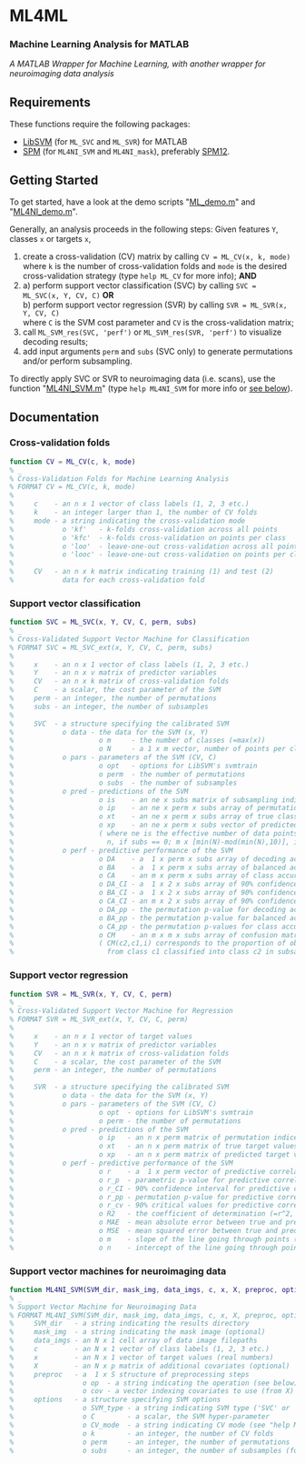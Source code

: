 # ML4ML

### Machine Learning Analysis for MATLAB

_A MATLAB Wrapper for Machine Learning, with another wrapper for neuroimaging data analysis_


## Requirements

These functions require the following packages:

* [LibSVM](https://www.csie.ntu.edu.tw/~cjlin/libsvm/) (for `ML_SVC` and `ML_SVR`) for MATLAB
* [SPM](https://www.fil.ion.ucl.ac.uk/spm/software/spm12/) (for `ML4NI_SVM` and `ML4NI_mask`), preferably [SPM12](https://github.com/spm/spm12).


## Getting Started

To get started, have a look at the demo scripts "[ML_demo.m](https://github.com/JoramSoch/ML4ML/blob/main/ML_demo.m)" and "[ML4NI_demo.m](https://github.com/JoramSoch/ML4ML/blob/main/ML4NI_demo.m)".

Generally, an analysis proceeds in the following steps: Given features `Y`, classes `x` or targets `x`,

1. create a cross-validation (CV) matrix by calling `CV = ML_CV(x, k, mode)` where `k` is the number of cross-validation folds and `mode` is the desired cross-validation strategy (type `help ML_CV` for more info); **AND** <br>
2. a) perform support vector classification (SVC) by calling `SVC = ML_SVC(x, Y, CV, C)` **OR** <br>
   b) perform support vector regression (SVR) by calling `SVR = ML_SVR(x, Y, CV, C)` <br>
      where `C` is the SVM cost parameter and `CV` is the cross-validation matrix;
3. call `ML_SVM_res(SVC, 'perf')` or `ML_SVM_res(SVR, 'perf')` to visualize decoding results;
4. add input arguments `perm` and `subs` (SVC only) to generate permutations and/or perform subsampling.

To directly apply SVC or SVR to neuroimaging data (i.e. scans), use the function "[ML4NI_SVM.m](https://github.com/JoramSoch/ML4ML/blob/main/ML4NI_SVM.m)" (type `help ML4NI_SVM` for more info or [see below](https://github.com/JoramSoch/ML4ML#support-vector-machines-for-neuroimaging-data)).


## Documentation

### Cross-validation folds

```matlab
function CV = ML_CV(c, k, mode)
% _
% Cross-Validation Folds for Machine Learning Analysis
% FORMAT CV = ML_CV(c, k, mode)
% 
%     c    - an n x 1 vector of class labels (1, 2, 3 etc.)
%     k    - an integer larger than 1, the number of CV folds
%     mode - a string indicating the cross-validation mode
%            o 'kf'   - k-folds cross-validation across all points
%            o 'kfc'  - k-folds cross-validation on points per class
%            o 'loo'  - leave-one-out cross-validation across all points
%            o 'looc' - leave-one-out cross-validation on points per class
% 
%     CV   - an n x k matrix indicating training (1) and test (2)
%            data for each cross-validation fold
```

### Support vector classification

```matlab
function SVC = ML_SVC(x, Y, CV, C, perm, subs)
% _
% Cross-Validated Support Vector Machine for Classification
% FORMAT SVC = ML_SVC_ext(x, Y, CV, C, perm, subs)
% 
%     x    - an n x 1 vector of class labels (1, 2, 3 etc.)
%     Y    - an n x v matrix of predictor variables
%     CV   - an n x k matrix of cross-validation folds
%     C    - a scalar, the cost parameter of the SVM
%     perm - an integer, the number of permutations
%     subs - an integer, the number of subsamples
% 
%     SVC  - a structure specifying the calibrated SVM
%            o data - the data for the SVM (x, Y)
%                     o m     - the number of classes (=max(x))
%                     o N     - a 1 x m vector, number of points per class
%            o pars - parameters of the SVM (CV, C)
%                     o opt   - options for LibSVM's svmtrain
%                     o perm  - the number of permutations
%                     o subs  - the number of subsamples
%            o pred - predictions of the SVM
%                     o is    - an ne x subs matrix of subsampling indices
%                     o ip    - an ne x perm x subs array of permutation indices
%                     o xt    - an ne x perm x subs array of true class labels
%                     o xp    - an ne x perm x subs vector of predicted class labels
%                     ( where ne is the effective number of data points, i.e.
%                       n, if subs == 0; m x [min(N)-mod(min(N),10)], if subs > 1 )
%            o perf - predictive performance of the SVM
%                     o DA    - a  1 x perm x subs array of decoding accuracies
%                     o BA    - a  1 x perm x subs array of balanced accuracies
%                     o CA    - an m x perm x subs array of class accuracies
%                     o DA_CI - a  1 x 2 x subs array of 90% confidence intervals for DA
%                     o BA_CI - a  1 x 2 x subs array of 90% confidence intervals for BA
%                     o CA_CI - an m x 2 x subs array of 90% confidence intervals for CA
%                     o DA_pp - the permutation p-value for decoding accuracy
%                     o BA_pp - the permutation p-value for balanced accuracy
%                     o CA_pp - the permutation p-values for class accuracies
%                     o CM    - an m x m x subs array of confusion matrices
%                     ( CM(c2,c1,i) corresponds to the proportion of observations
%                       from class c1 classified into class c2 in subsample i )
```

### Support vector regression

```matlab
function SVR = ML_SVR(x, Y, CV, C, perm)
% _
% Cross-Validated Support Vector Machine for Regression
% FORMAT SVR = ML_SVR_ext(x, Y, CV, C, perm)
% 
%     x    - an n x 1 vector of target values
%     Y    - an n x v matrix of predictor variables
%     CV   - an n x k matrix of cross-validation folds
%     C    - a scalar, the cost parameter of the SVM
%     perm - an integer, the number of permutations
% 
%     SVR  - a structure specifying the calibrated SVM
%            o data - the data for the SVM (x, Y)
%            o pars - parameters of the SVM (CV, C)
%                     o opt  - options for LibSVM's svmtrain
%                     o perm - the number of permutations
%            o pred - predictions of the SVM
%                     o ip   - an n x perm matrix of permutation indices
%                     o xt   - an n x perm matrix of true target values
%                     o xp   - an n x perm matrix of predicted target values
%            o perf - predictive performance of the SVM
%                     o r    - a  1 x perm vector of predictive correlations
%                     o r_p  - parametric p-value for predictive correlation
%                     o r_CI - 90% confidence interval for predictive correlation
%                     o r_pp - permutation p-value for predictive correlation
%                     o r_cv - 90% critical values for predictive correlation
%                     o R2   - the coefficient of determination (=r^2, "R-squared")
%                     o MAE  - mean absolute error between true and predicted
%                     o MSE  - mean squared error between true and predicted
%                     o m    - slope of the line going through points (xt,xp)
%                     o n    - intercept of the line going through points (xt,xp)
```

### Support vector machines for neuroimaging data

```matlab
function ML4NI_SVM(SVM_dir, mask_img, data_imgs, c, x, X, preproc, options)
% _
% Support Vector Machine for Neuroimaging Data
% FORMAT ML4NI_SVM(SVM_dir, mask_img, data_imgs, c, x, X, preproc, options)
%     SVM_dir   - a string indicating the results directory
%     mask_img  - a string indicating the mask image (optional)
%     data_imgs - an N x 1 cell array of data image filepaths
%     c         - an N x 1 vector of class labels (1, 2, 3 etc.)
%     x         - an N x 1 vector of target values (real numbers)
%     X         - an N x p matrix of additional covariates (optional)
%     preproc   - a  1 x S structure of preprocessing steps
%                 o op  - a string indicating the operation (see below)
%                 o cov - a vector indexing covariates to use (from X)
%     options   - a structure specifying SVM options
%                 o SVM_type - a string indicating SVM type ('SVC' or 'SVR')
%                 o C        - a scalar, the SVM hyper-parameter
%                 o CV_mode  - a string indicating CV mode (see "help ML_CV")
%                 o k        - an integer, the number of CV folds
%                 o perm     - an integer, the number of permutations
%                 o subs     - an integer, the number of subsamples (for SVC)
```

